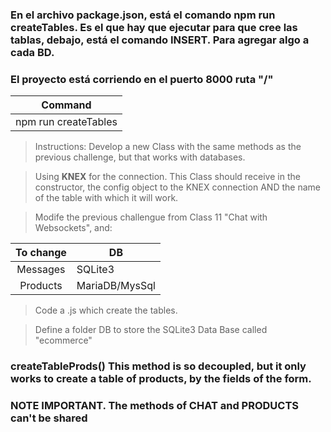 ### En el archivo package.json, está el comando **npm run createTables**. Es el que hay que ejecutar para que cree las tablas, debajo, está el comando INSERT. Para agregar algo a cada BD.

### El proyecto está corriendo en el puerto 8000 ruta "/"

|       Command        | 
| :------------------: | 
| npm run createTables | 

> Instructions: Develop a new Class with the same methods as the previous challenge, but that works with databases.

> Using **KNEX** for the connection. This Class should receive in the constructor, the config object to the KNEX connection AND the name of the table with which it will work.

> Modife the previous challengue from Class 11 "Chat with Websockets", and:

| To change | DB             |
| :-------: | -------------- |
| Messages  | SQLite3        |
| Products  | MariaDB/MysSql |

> Code a .js which create the tables.

> Define a folder DB to store the SQLite3 Data Base called "ecommerce"

### createTableProds() This method is so decoupled, but it only works to create a table of products, by the fields of the form.

### NOTE IMPORTANT. The methods of CHAT and PRODUCTS can't be shared

